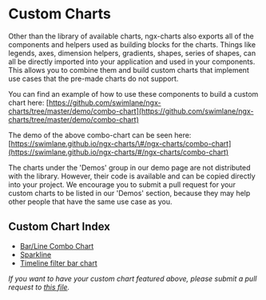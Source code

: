 # Custom Charts

Other than the library of available charts, ngx-charts also exports all of the components and helpers used as building blocks for the charts. Things like legends, axes, dimension helpers, gradients, shapes, series of shapes, can all be directly imported into your application and used in your components. This allows you to combine them and build custom charts that implement use cases that the pre-made charts do not support.

You can find an example of how to use these components to build a custom chart here: [https://github.com/swimlane/ngx-charts/tree/master/demo/combo-chart](https://github.com/swimlane/ngx-charts/tree/master/demo/combo-chart)

The demo of the above combo-chart can be seen here: [https://swimlane.github.io/ngx-charts/\#/ngx-charts/combo-chart](https://swimlane.github.io/ngx-charts/#/ngx-charts/combo-chart)

The charts under the 'Demos' group in our demo page are not distributed with the library. However, their code is available and can be copied directly into your project. We encourage you to submit a pull request for your custom charts to be listed in our 'Demos' section, because they may help other people that have the same use case as you.

## Custom Chart Index

* [Bar/Line Combo Chart](https://github.com/swimlane/ngx-charts/tree/master/demo/combo-chart)
* [Sparkline](https://github.com/swimlane/ngx-charts/tree/master/demo/sparkline)
* [Timeline filter bar chart](https://github.com/swimlane/ngx-charts/tree/master/demo/timeline-filter-bar-chart)

_If you want to have your custom chart featured above, please submit a pull request to_ [_this file_](https://github.com/swimlane/ngx-charts/blob/master/docs/intro/custom-charts.md)_._

